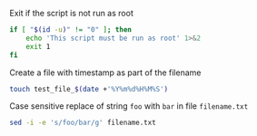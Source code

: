 Exit if the script is not run as root
```sh
if [ "$(id -u)" != "0" ]; then
	echo 'This script must be run as root' 1>&2
	exit 1
fi
```

Create a file with timestamp as part of the filename
```sh
touch test_file_$(date +'%Y%m%d%H%M%S')
```

Case sensitive replace of string `foo` with `bar` in file `filename.txt`
```sh
sed -i -e 's/foo/bar/g' filename.txt
```
